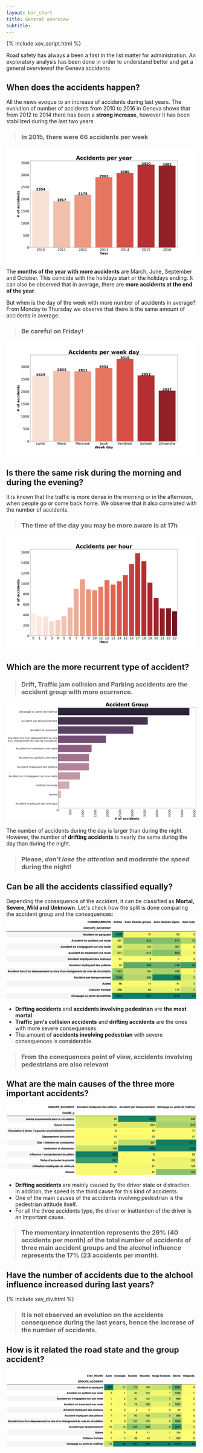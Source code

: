 ```yaml
---
layout: bar_chart
title: General overview
subtitle:
---
```

{% include xav_script.html %}


Road safety has always a been a first in the list matter for administration. An exploratory analysis has been done in order to understand better and get a general overviewof the Geneva accidents

## When does the accidents happen?
All the news evoque to an increase of accidents during last years. The evolution of number of accidents from 2010 to 2016 in Geneva shows that from 2012 to 2014 there has been a **strong increase**, however it has been stabilized during the last two years.

> ### In 2015, there were 66 accidents per week
![Image](../img/acc_year.png)

The **months of the year with more accidents** are March, June, September and October. This coincide with the holidays start or the holidays ending. It can also be observed that in average, there are **more accidents at the end of the year**.

But when is the day of the week with more number of accidents in average? From Monday to Thursday we observe that there is the same amount of accidents in average.
> ### **Be careful** on Friday!
![Image](../img/acc_weekday.png)

## Is there the same risk during the morning and during the evening?
It is known that the traffic is more dense in the morning or in the afternoon, when people go or come back home. We observe that it also correlated with the number of accidents.
> ### The time of the day you may be more aware is at 17h
![Image](../img/acc_hour.png)


## Which are the more recurrent type of accident?
> ### Drift, Traffic jam collision and Parking accidents are the accident group with more ocurrence.
![Image](../img/acc_gr.png)

The number of accidents during the day is larger than during the night. However, the number of **drifting accidents** is nearly the same during the day than during the night.
> ### Please, _don't lose the attention_ and _moderate the speed_ during the night!


## Can be all the accidents classified equally?
Depending the consequence of the accident, it can be classified as **Mortal, Severe, Mild and Unknown**. Let's check how the split is done comparing the accident group and the consequences:
![Image](../img/acc_gr_con.png)
* **Drifting accidents** and **accidents involving pedestrian** are **the most mortal**.
* **Traffic jam's collision accidents** and **drifting accidents** are the ones with more severe consequenses.
* Tha amount of **accidents involving pedestrian** with severe consequences is considerable.

> ### From the conequences point of view, accidents involving pedestrians are also relevant


## What are the main causes of the three more important accidents?
![Image](../img/acc_gr_causeg.png)
* **Drifting accidents** are mainly caused by the driver state or distraction. In addition, the speed is the third cause for this kind of accidents.
* One of the main causes of the accidents involving pedestrian is the pedestrian attitude itself.
* For all the three accidents type, the driver or inattention of the driver is an important cause.
> ### The momentary innatention represents the 29% (40 accidents per month) of the total number of accidents of three main accident groups and the alcohol influence represents the 17% (23 accidents per month).

## Have the number of accidents due to the alchool influence increased during last years?
{% include xav_div.html %}
> ### It is not observed an evolution on the accidents consequence during the last years, hence the increase of the number of accidents. 

## How is it related the road state and the group accident?
![Image](../img/acc_stateroad.png)
